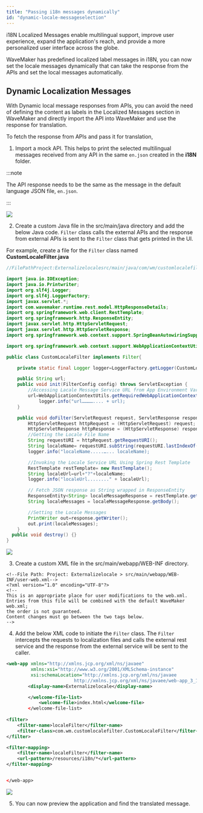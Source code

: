 ```yaml
---
title: "Passing i18n messages dynamically"
id: "dynamic-locale-messageselection"
---
```

i18N Localized Messages enable multilingual support, improve user experience, expand the application's reach, and provide a more personalized user interface across the globe.

WaveMaker has predefined localized label messages in i18N, you can now set the locale messages dynamically that can take the response from the APIs and set the local messages automatically.

## Dynamic Localization Messages 

With Dynamic local message responses from APIs, you can avoid the need of defining the content as labels in the Localized Messages section in WaveMaker and directly import the API into WaveMaker and use the response for translation.

To fetch the response from APIs and pass it for translation,

1. Import a mock API. This helps to print the selected multilingual messages received from any API in the same `en.json` created in the **i18N** folder.

:::note

The API response needs to be the same as the message in the default language JSON file, `en.json`.

:::

[![](/learn/assets/mock-api.png)](/learn/assets/mock-api.png)

2. Create a custom Java file in the src/main/java directory and add the below Java code. `Filter` class calls the external APIs and the response from external APIs is sent to the `Filter` class that gets printed in the UI.

For example, create a file for the `Filter` class named **CustomLocaleFilter.java**

``` java
//FilePathProject:Externalizelocalesrc/main/java/com/wm/customlocalefilter/CustomLocaleFilter.java

import java.io.IOException;
import java.io.Printwriter;
import org.slf4j.Logger;
import org.slf4j.LoggerFactory;
import javax.servlet.*;
import com.wavemaker.runtime.rest.model.HttpResponseDetails;
import org.springframework.web.client.RestTemplate;
import org.springframework.http.ResponseEntity;
import javax.servlet.http.HttpServletRequest;
import javax.servlet.http.HttpServletResponse;
import org.springframework.web.context.support.SpringBeanAutowiringSupport;

import org.springframework.web.context.support.WebApplicationContextUtils;

public class CustomLocaleFilter implements Filter{

    private static final Logger logger=LoggerFactory.getLogger(CustomLocaleFilter.class);

    public String url;
    public void init(FilterConfig config) throws ServletException {
        //Accessing Lacale Message Service URL from App Environment Variables
        url=WebApplicationContextUtils.getRequiredWebApplicationContext(config.getServletContext()).getEnvironment().getProperty("app.environment.localeUrl");
            logger.info("url………….... + url);
    }

    public void doFilter(ServletRequest request, ServletResponse response, FilterChain chain) throws IOException, ServletException {
        HttpServletRequest httpRequest = (HttpServletRequest) request;
        HttpServletResponse httpResponse = (HttpServletResponse) response;
        //Getting the Locale File Name
        String requestURI = httpRequest.getRequestURI();
        String localeName= requestURI.subString(requestURI.lastIndexOf("/") + 1);
        logger.info("localeName.....…... localeName);

        //Invoking the Locale Service URL Using Spring Rest Template
        RestTemplate restTemplate= new RestTemplate();
        String localeUrl=url+"?"+localeName;
        logger.info("localeUrl........" + localeUrl);

        // Fetch JSON response as String wrapped in ResponseEntity
        ResponseEntity<String> localeMessageResponse = restTemplate.getForEntity(localeUrl, String.class);
        String localeMessages = localeMessageResponse.getBody();

        //Setting the Locale Messages
        PrintWriter out=response.getWriter();
        out.print(localeMessages);
    }
  public void destroy() {}
}
```

[![](/learn/assets/filter-class.png)](/learn/assets/filter-class.png)

3. Create a custom XML file in the src/main/webapp/WEB-INF directory.

```
<!--File Path: Project: Externalizelocale > src/main/webapp/WEB-INF/user-web.xml-->
<?xml version="1.0" encoding="UTF-8"?>
<!--
This is an appropriate place for user modifications to the web.xml.
Entries from this file will be combined with the default WaveMaker web.xml;
the order is not guaranteed.
Content changes must go between the two tags below.
-->
```

4. Add the below XML code to initiate the `Filter` class. The `Filter` intercepts the requests to localization files and calls the external rest service and the response from the external service will be sent to the caller.

```xml
<web-app xmlns="http://xmlns.jcp.org/xml/ns/javaee"
         xmlns:xsi="http://www.w3.org/2001/XMLSchema-instance"
         xsi:schemaLocation="http://xmlns.jcp.org/xml/ns/javaee
                         http://xmlns.jcp.org/xml/ns/javaee/web-app_3_1.xsd" version="3.1">
        <display-name>Externalizelocale</display-name>

        </welcome-file-list>
            <welcome-file>index.html</welcome-file>
        </welcome-file-list>
    
<filter>
    <filter-name>localeFilter</filter-name>
    <filter-class>com.wm.customlocalefilter.CustomLocaleFilter</filter-class>
</filter>

<filter-mapping>
    <filter-name>localeFilter</filter-name>
    <url-pattern>/resources/i18n/*</url-pattern>
</filter-mapping>


</web-app>
```

[![](/learn/assets/xmlcode-filter-initiate.png)](/learn/assets/xmlcode-filter-initiate.png)

5. You can now preview the application and find the translated message.